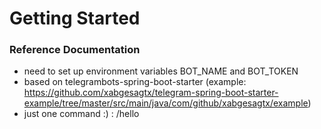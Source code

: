 # Getting Started

### Reference Documentation

- need to set up environment variables BOT_NAME and BOT_TOKEN
- based on telegrambots-spring-boot-starter 
(example: https://github.com/xabgesagtx/telegram-spring-boot-starter-example/tree/master/src/main/java/com/github/xabgesagtx/example)
- just one command :) :  /hello 

